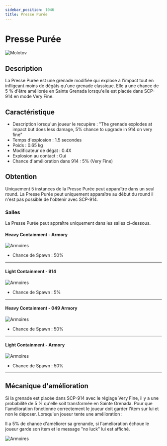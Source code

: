 ```yaml
---
sidebar_position: 1046
title: Presse Purée
---
```


# Presse Purée

![Molotov](@site/static/img/doc/item/molotov.jpg)

## Description

La Presse Purée est une grenade modifiée qui explose à l'impact tout en infligeant moins de dégâts qu'une grenade classique. Elle a une chance de 5 % d'être améliorée en Sainte Grenada lorsqu'elle est placée dans SCP-914 en mode Very Fine.

## Caractéristique

- Description lorsqu'un joueur le recupère : "The grenade explodes at impact but does less damage, 5% chance to upgrade in 914 on very fine"
- Temps d'explosion : 1.5 secondes
- Poids : 0.65 kg
- Modificateur de dégat : 0.4X
- Explosion au contact : Oui
- Chance d'amélioration dans 914 : 5% (Very Fine)

## Obtention

Uniquement 5 instances de la Presse Purée peut apparaître dans un seul round. La Presse Purée peut uniquement apparaître au début du round il n'est pas possible de l'obtenir avec SCP-914.

### Salles

La Presse Purée peut appraître uniquement dans les salles ci-dessous.

#### Heavy Containment - Armory
![Armoires](@site/static/img/doc/room/hcz-armory-inside.png)
- Chance de Spawn : 50%
--------
#### Light Containment - 914
![Armoires](@site/static/img/doc/room/lcz-914-inside.png)
- Chance de Spawn : 5%
--------
#### Heavy Containment - 049 Armory
![Armoires](@site/static/img/doc/room/hcz-049-armory-inside.png)
- Chance de Spawn : 50%
--------
#### Light Containment - Armory
![Armoires](@site/static/img/doc/room/lcz-armory-inside.png)
- Chance de Spawn : 50%
--------

## Mécanique d'amélioration
Si la grenade est placée dans SCP-914 avec le réglage Very Fine, il y a une probabilité de 5 % qu'elle soit transformée en Sainte Grenada. Pour que l'amélioration fonctionne correctement le joueur doit garder l'item sur lui et non le déposer. 
Lorsqu'un joueur tente une amélioration :

Il a 5% de chance d'améliorer sa grenande, si l'amelioration échoue le joueur garde son item et le message "no luck" lui est affiché.

![Armoires](@site/static/img/doc/room/lcz-914-inside.png)